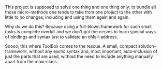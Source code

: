 This project is supposed to solve one thing and one thing only: to bundle all those micro-methods one tends to take from one project to the other with little to no changes, including and using them again and again.

Why do we do this? Because using a full-blown framework for such small tasks is complete overkill and we don't got the nerves to learn special ways of bindings and syntax just to validate an eMail-address.

Soooo, this where ToolBox comes to the rescue. A small, compact solution-framework, without any exotic syntax and, most important, auto-inclusion of just the parts that are used, without the need to include anything manually apart from the main-class.